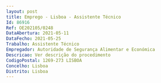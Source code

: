 ```yaml
--- 
layout: post
title: Emprego - Lisboa - Assistente Técnico
Id: 86916
Ref: OE202105/0248
DataAbertura: 2021-05-11
DataFecho: 2021-05-25
Trabalho: Assistente Técnico
Empregador: Autoridade de Segurança Alimentar e Económica
Descricao: Ver descrição do procedimento
CodigoPostal: 1269-273 LISBOA
Concelho: Lisboa
Distrito: Lisboa
--- 
```

